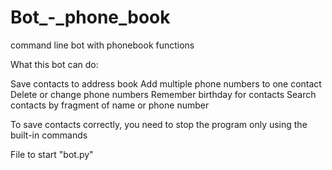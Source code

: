 # Bot_-_phone_book
 command line bot with phonebook functions

What this bot can do:

Save contacts to address book
Add multiple phone numbers to one contact
Delete or change phone numbers
Remember birthday for contacts
Search contacts by fragment of name or phone number

To save contacts correctly, you need to stop the program only using the built-in commands

File to start "bot.py"